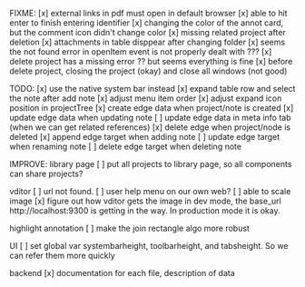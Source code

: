 FIXME:
[x] external links in pdf must open in default browser
[x] able to hit enter to finish entering identifier
[x] changing the color of the annot card, but the comment icon didn't change color
[x] missing related project after deletion
[x] attachments in table disppear after changing folder
[x] seems the not found error in openItem event is not properly dealt with ???
[x] delete project has a missing error ?? but seems everything is fine
[x] before delete project, closing the project (okay) and close all windows (not good)

TODO:
[x] use the native system bar instead
[x] expand table row and select the note after add note
[x] adjust menu item order
[x] adjust expand icon position in projectTree
[x] create edge data when project/note is created
[x] update edge data when updating note
[ ] update edge data in meta info tab (when we can get related references)
[x] delete edge when project/node is deleted
[x] append edge target when adding note
[ ] update edge target when renaming note
[ ] delete edge target when deleting note

IMPROVE:
library page
[ ] put all projects to library page, so all components can share projects?

vditor
[ ] url not found.
[ ] user help menu on our own web?
[ ] able to scale image
[x] figure out how vditor gets the image in dev mode, the base_url http://localhost:9300 is getting in the way. In production mode it is okay.

highlight annotation
[ ] make the join rectangle algo more robust

UI
[ ] set global var systembarheight, toolbarheight, and tabsheight. So we can refer them more quickly

backend
[x] documentation for each file, description of data
